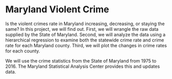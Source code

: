 # Maryland Violent Crime

Is the violent crimes rate in Maryland increasing, decreasing, or staying the same? In this project, we will find out. First, we will wrangle the raw data supplied by the State of Maryland. Second, we will analyze the data using a hierarchical regression to examine both the statewide crime rate and crime rate for each Maryland county. Third, we will plot the changes in crime rates for each county.

We will use the crime statistics from the State of Maryland from 1975 to 2016. The Maryland Statistical Analysis Center provides this and updates data.
